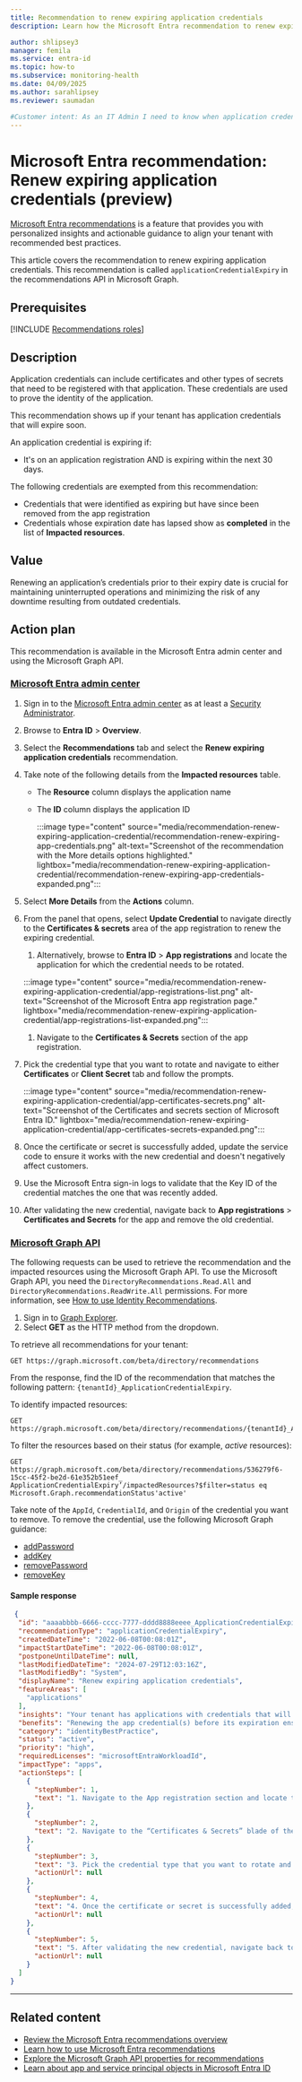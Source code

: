 ```yaml
---
title: Recommendation to renew expiring application credentials
description: Learn how the Microsoft Entra recommendation to renew expiring application credentials works and why it's important.

author: shlipsey3
manager: femila
ms.service: entra-id
ms.topic: how-to
ms.subservice: monitoring-health
ms.date: 04/09/2025
ms.author: sarahlipsey
ms.reviewer: saumadan

#Customer intent: As an IT Admin I need to know when application credentials are expiring so I can renew them to prevent downtime.
---
```

# Microsoft Entra recommendation: Renew expiring application credentials (preview)

[Microsoft Entra recommendations](overview-recommendations.md) is a feature that provides you with personalized insights and actionable guidance to align your tenant with recommended best practices.

This article covers the recommendation to renew expiring application credentials. This recommendation is called `applicationCredentialExpiry` in the recommendations API in Microsoft Graph. 

## Prerequisites

[!INCLUDE [Recommendations roles](../../includes/recommendations-roles.md)]

## Description

Application credentials can include certificates and other types of secrets that need to be registered with that application. These credentials are used to prove the identity of the application.

This recommendation shows up if your tenant has application credentials that will expire soon.

An application credential is expiring if:

- It's on an application registration AND is expiring within the next 30 days.

The following credentials are exempted from this recommendation:

- Credentials that were identified as expiring but have since been removed from the app registration
- Credentials whose expiration date has lapsed show as **completed** in the list of **Impacted resources**.

## Value

Renewing an application’s credentials prior to their expiry date is crucial for maintaining uninterrupted operations and minimizing the risk of any downtime resulting from outdated credentials.

## Action plan

This recommendation is available in the Microsoft Entra admin center and using the Microsoft Graph API.

### [Microsoft Entra admin center](#tab/microsoft-entra-admin-center)

1. Sign in to the [Microsoft Entra admin center](https://entra.microsoft.com) as at least a [Security Administrator](../role-based-access-control/permissions-reference.md#search-administrator).

1. Browse to **Entra ID** > **Overview**.

1. Select the **Recommendations** tab and select the **Renew expiring application credentials** recommendation.

1. Take note of the following details from the **Impacted resources** table.
    - The **Resource** column displays the application name
    - The **ID** column displays the application ID

        :::image type="content" source="media/recommendation-renew-expiring-application-credential/recommendation-renew-expiring-app-credentials.png" alt-text="Screenshot of the recommendation with the More details options highlighted." lightbox="media/recommendation-renew-expiring-application-credential/recommendation-renew-expiring-app-credentials-expanded.png":::

1. Select **More Details** from the **Actions** column.

1. From the panel that opens, select **Update Credential** to navigate directly to the **Certificates & secrets** area of the app registration to renew the expiring credential.
    1. Alternatively, browse to **Entra ID** > **App registrations** and locate the application for which the credential needs to be rotated.

      :::image type="content" source="media/recommendation-renew-expiring-application-credential/app-registrations-list.png" alt-text="Screenshot of the Microsoft Entra app registration page." lightbox="media/recommendation-renew-expiring-application-credential/app-registrations-list-expanded.png":::

    1. Navigate to the **Certificates & Secrets** section of the app registration.

1. Pick the credential type that you want to rotate and navigate to either **Certificates** or **Client Secret** tab and follow the prompts.

    :::image type="content" source="media/recommendation-renew-expiring-application-credential/app-certificates-secrets.png" alt-text="Screenshot of the Certificates and secrets section of Microsoft Entra ID." lightbox="media/recommendation-renew-expiring-application-credential/app-certificates-secrets-expanded.png":::

1. Once the certificate or secret is successfully added, update the service code to ensure it works with the new credential and doesn't negatively affect customers.

1. Use the Microsoft Entra sign-in logs to validate that the Key ID of the credential matches the one that was recently added.

1. After validating the new credential, navigate back to **App registrations** > **Certificates and Secrets** for the app and remove the old credential.

### [Microsoft Graph API](#tab/microsoft-graph-api)

The following requests can be used to retrieve the recommendation and the impacted resources using the Microsoft Graph API. To use the Microsoft Graph API, you need the `DirectoryRecommendations.Read.All` and `DirectoryRecommendations.ReadWrite.All` permissions. For more information, see [How to use Identity Recommendations](howto-use-recommendations.md).

1. Sign in to [Graph Explorer](https://developer.microsoft.com/graph/graph-explorer).
1. Select **GET** as the HTTP method from the dropdown.

To retrieve all recommendations for your tenant:

```http
GET https://graph.microsoft.com/beta/directory/recommendations
```

From the response, find the ID of the recommendation that matches the following pattern: `{tenantId}_ApplicationCredentialExpiry`.

To identify impacted resources:

```http
GET https://graph.microsoft.com/beta/directory/recommendations/{tenantId}_ApplicationCredentialExpiry
```

To filter the resources based on their status (for example, *active* resources):

```http
GET https://graph.microsoft.com/beta/directory/recommendations/536279f6-15cc-45f2-be2d-61e352b51eef_ ApplicationCredentialExpiry’/impactedResources?$filter=status eq Microsoft.Graph.recommendationStatus'active'
```

Take note of the `AppId`, `CredentialId`, and `Origin` of the credential you want to remove. To remove the credential, use the following Microsoft Graph guidance:

- [addPassword](/graph/api/application-addpassword?view=graph-rest-1.0&preserve-view=true)
- [addKey](/graph/api/application-addkey?view=graph-rest-1.0&preserve-view=true)
- [removePassword](/graph/api/application-removepassword?view=graph-rest-1.0&preserve-view=true)
- [removeKey](/graph/api/application-removekey?view=graph-rest-1.0&preserve-view=true)

#### Sample response

```json
 {
  "id": "aaaabbbb-6666-cccc-7777-dddd8888eeee_ApplicationCredentialExpiry",
  "recommendationType": "applicationCredentialExpiry",
  "createdDateTime": "2022-06-08T00:08:01Z",
  "impactStartDateTime": "2022-06-08T00:08:01Z",
  "postponeUntilDateTime": null,
  "lastModifiedDateTime": "2024-07-29T12:03:16Z",
  "lastModifiedBy": "System",
  "displayName": "Renew expiring application credentials",
  "featureAreas": [
    "applications"
  ],
  "insights": "Your tenant has applications with credentials that will expire soon.",
  "benefits": "Renewing the app credential(s) before its expiration ensures the application continues to function and reduces the possibility of downtime due to an expired credential.",
  "category": "identityBestPractice",
  "status": "active",
  "priority": "high",
  "requiredLicenses": "microsoftEntraWorkloadId",
  "impactType": "apps",
  "actionSteps": [
    {
      "stepNumber": 1,
      "text": "1. Navigate to the App registration section and locate the application for which the credential needs to be rotated."
    },
    {
      "stepNumber": 2,
      "text": "2. Navigate to the “Certificates & Secrets” blade of the app registration."
    },
    {
      "stepNumber": 3,
      "text": "3. Pick the credential type that you want to rotate and navigate to either “Certificates” or “Client Secret” tab and follow the prompts.",
      "actionUrl": null
    },
    {
      "stepNumber": 4,
      "text": "4. Once the certificate or secret is successfully added, update the service code to ensure it works with the new credential and has no negative customer impact. You should use Microsoft Entra ID’s sign-in logs to validate that the thumbprint of the certificate matches the one that was just uploaded.",
      "actionUrl": null
    },
    {
      "stepNumber": 5,
      "text": "5. After validating the new credential, navigate back to the Certificates and Secrets blade for the app and remove the old credential.",
      "actionUrl": null
    }
  ]
}
```

---

## Related content

- [Review the Microsoft Entra recommendations overview](overview-recommendations.md)
- [Learn how to use Microsoft Entra recommendations](howto-use-recommendations.md)
- [Explore the Microsoft Graph API properties for recommendations](/graph/api/resources/recommendation)
- [Learn about app and service principal objects in Microsoft Entra ID](../../identity-platform/app-objects-and-service-principals.md)